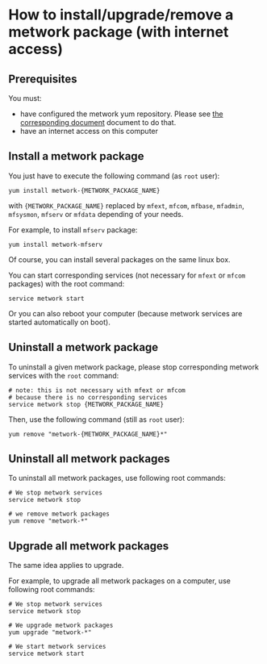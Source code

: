 # How to install/upgrade/remove a metwork package (with internet access)

## Prerequisites

You must: 

- have configured the metwork yum repository. Please see [the corresponding document](configure_metwork_repo.md) document to do that.
- have an internet access on this computer

## Install a metwork package

You just have to execute the following command (as `root` user): 

```
yum install metwork-{METWORK_PACKAGE_NAME}
```

with `{METWORK_PACKAGE_NAME}` replaced by `mfext`, `mfcom`, `mfbase`, `mfadmin`, `mfsysmon`, `mfserv` or `mfdata` depending of your needs.

For example, to install `mfserv` package:

```
yum install metwork-mfserv
```

Of course, you can install several packages on the same linux box.

You can start corresponding services (not necessary for `mfext` or `mfcom` packages) with the root command:

```
service metwork start
```

Or you can also reboot your computer (because metwork services are started automatically on boot).


## Uninstall a metwork package

To uninstall a given metwork package, please stop corresponding metwork services with the `root` command:

```
# note: this is not necessary with mfext or mfcom 
# because there is no corresponding services
service metwork stop {METWORK_PACKAGE_NAME}
```

Then, use the following command (still as `root` user):

```
yum remove "metwork-{METWORK_PACKAGE_NAME}*"
```

## Uninstall all metwork packages

To uninstall all metwork packages, use following root commands:

```
# We stop metwork services
service metwork stop

# we remove metwork packages
yum remove "metwork-*"
```

## Upgrade all metwork packages

The same idea applies to upgrade.

For example, to upgrade all metwork packages on a computer, use following root commands:

```
# We stop metwork services
service metwork stop

# We upgrade metwork packages
yum upgrade "metwork-*"

# We start metwork services
service metwork start
```
